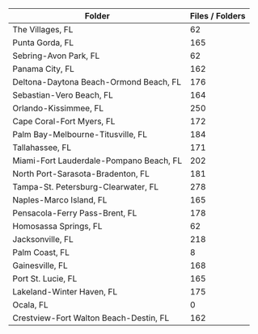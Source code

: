 | Folder                                  |   Files / Folders |
|-----------------------------------------|-------------------|
| The Villages, FL                        |                62 |
| Punta Gorda, FL                         |               165 |
| Sebring-Avon Park, FL                   |                62 |
| Panama City, FL                         |               162 |
| Deltona-Daytona Beach-Ormond Beach, FL  |               176 |
| Sebastian-Vero Beach, FL                |               164 |
| Orlando-Kissimmee, FL                   |               250 |
| Cape Coral-Fort Myers, FL               |               172 |
| Palm Bay-Melbourne-Titusville, FL       |               184 |
| Tallahassee, FL                         |               171 |
| Miami-Fort Lauderdale-Pompano Beach, FL |               202 |
| North Port-Sarasota-Bradenton, FL       |               181 |
| Tampa-St. Petersburg-Clearwater, FL     |               278 |
| Naples-Marco Island, FL                 |               165 |
| Pensacola-Ferry Pass-Brent, FL          |               178 |
| Homosassa Springs, FL                   |                62 |
| Jacksonville, FL                        |               218 |
| Palm Coast, FL                          |                 8 |
| Gainesville, FL                         |               168 |
| Port St. Lucie, FL                      |               165 |
| Lakeland-Winter Haven, FL               |               175 |
| Ocala, FL                               |                 0 |
| Crestview-Fort Walton Beach-Destin, FL  |               162 |
